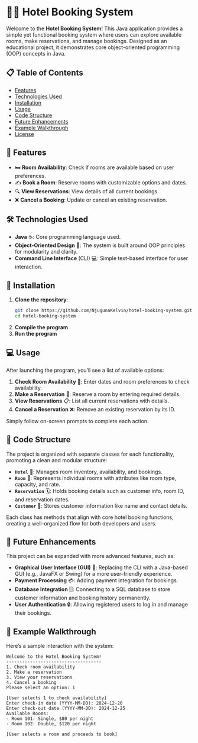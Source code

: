 # 🏨✨ Hotel Booking System

Welcome to the **Hotel Booking System**! This Java application provides a simple yet functional booking system where users can explore available rooms, make reservations, and manage bookings. Designed as an educational project, it demonstrates core object-oriented programming (OOP) concepts in Java.

## 📋 Table of Contents
- [Features](#-features)
- [Technologies Used](#-technologies-used)
- [Installation](#-installation)
- [Usage](#-usage)
- [Code Structure](#-code-structure)
- [Future Enhancements](#-future-enhancements)
- [Example Walkthrough](#-example-walkthrough)
- [License](#-license)

## 🌟 Features

- 🛏️ **Room Availability**: Check if rooms are available based on user preferences.
- ✍️ **Book a Room**: Reserve rooms with customizable options and dates.
- 🔍 **View Reservations**: View details of all current bookings.
- ❌ **Cancel a Booking**: Update or cancel an existing reservation.

## 🛠️ Technologies Used

- **Java** ☕: Core programming language used.
- **Object-Oriented Design** 🧩: The system is built around OOP principles for modularity and clarity.
- **Command Line Interface** (CLI) 💻: Simple text-based interface for user interaction.

## 🚀 Installation

1. **Clone the repository**:
   ```bash
   git clone https://github.com/NjugunaKelvin/hotel-booking-system.git
   cd hotel-booking-system
2. **Compile the program**
3. **Run the program**


## 💻 Usage

After launching the program, you’ll see a list of available options:

1. **Check Room Availability** 🛌: Enter dates and room preferences to check availability.
2. **Make a Reservation** 📅: Reserve a room by entering required details.
3. **View Reservations** 📋: List all current reservations with details.
4. **Cancel a Reservation** ❌: Remove an existing reservation by its ID.

Simply follow on-screen prompts to complete each action.

## 🧩 Code Structure

The project is organized with separate classes for each functionality, promoting a clean and modular structure:

- **`Hotel`** 🏨: Manages room inventory, availability, and bookings.
- **`Room`** 🚪: Represents individual rooms with attributes like room type, capacity, and rate.
- **`Reservation`** 🗓️: Holds booking details such as customer info, room ID, and reservation dates.
- **`Customer`** 👤: Stores customer information like name and contact details.

Each class has methods that align with core hotel booking functions, creating a well-organized flow for both developers and users.

## 🌱 Future Enhancements

This project can be expanded with more advanced features, such as:

- **Graphical User Interface (GUI)** 🎨: Replacing the CLI with a Java-based GUI (e.g., JavaFX or Swing) for a more user-friendly experience.
- **Payment Processing** 💳: Adding payment integration for bookings.
- **Database Integration** 🗄️: Connecting to a SQL database to store customer information and booking history permanently.
- **User Authentication** 🔒: Allowing registered users to log in and manage their bookings.

## 🔄 Example Walkthrough

Here’s a sample interaction with the system:

```plaintext
Welcome to the Hotel Booking System!
------------------------------------
1. Check room availability
2. Make a reservation
3. View your reservations
4. Cancel a booking
Please select an option: 1

[User selects 1 to check availability]
Enter check-in date (YYYY-MM-DD): 2024-12-20
Enter check-out date (YYYY-MM-DD): 2024-12-25
Available Rooms:
- Room 101: Single, $80 per night
- Room 102: Double, $120 per night

[User selects a room and proceeds to book]






